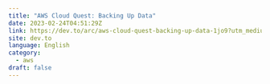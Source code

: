 ```yaml
---
title: "AWS Cloud Quest: Backing Up Data"
date: 2023-02-24T04:51:29Z
link: https://dev.to/arc/aws-cloud-quest-backing-up-data-1jo9?utm_medium=RSS&utm_source=news.12bit.vn
site: dev.to
language: English
category:
  - aws
draft: false
---
```

